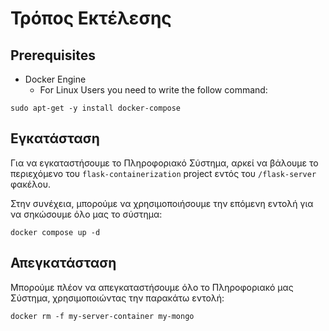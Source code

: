 # Τρόπος Εκτέλεσης

## Prerequisites
- Docker Engine
  - For Linux Users you need to write the follow command:
```shell
sudo apt-get -y install docker-compose
```

## Εγκατάσταση
Για να εγκαταστήσουμε το Πληροφοριακό Σύστημα, αρκεί να βάλουμε το περιεχόμενο του `flask-containerization` project εντός του `/flask-server` φακέλου.

Στην συνέχεια, μπορούμε να χρησιμοποιήσουμε την επόμενη εντολή για να σηκώσουμε όλο μας το σύστημα:
```shell
docker compose up -d
```

## Απεγκατάσταση

Μπορούμε πλέον να απεγκαταστήσουμε όλο το Πληροφοριακό μας Σύστημα, χρησιμοποιώντας την παρακάτω εντολή:
```shell
docker rm -f my-server-container my-mongo
```